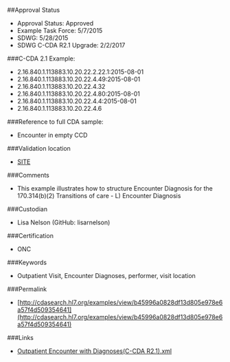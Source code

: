 ##Approval Status 
* Approval Status: Approved
* Example Task Force: 5/7/2015
* SDWG: 5/28/2015
* SDWG C-CDA R2.1 Upgrade: 2/2/2017

###C-CDA 2.1 Example: 
* 2.16.840.1.113883.10.20.22.2.22.1:2015-08-01
* 2.16.840.1.113883.10.20.22.4.49:2015-08-01
* 2.16.840.1.113883.10.20.22.4.32
* 2.16.840.1.113883.10.20.22.4.80:2015-08-01
* 2.16.840.1.113883.10.20.22.4.4:2015-08-01
* 2.16.840.1.113883.10.20.22.4.6

###Reference to full CDA sample:
* Encounter in empty CCD

###Validation location

* [SITE](https://sitenv.org/c-cda-validator)


###Comments

* This example illustrates how to structure Encounter Diagnosis for the 170.314(b)(2) Transitions of care - L) Encounter Diagnosis

###Custodian

* Lisa Nelson (GitHub: lisarnelson)

###Certification
* ONC

###Keywords

* Outpatient Visit, Encounter Diagnoses, performer, visit location


###Permalink 

* [http://cdasearch.hl7.org/examples/view/b45996a0828df13d805e978e6a57f4d509354641](http://cdasearch.hl7.org/examples/view/b45996a0828df13d805e978e6a57f4d509354641)

###Links 

* [Outpatient Encounter with Diagnoses(C-CDA R2.1).xml](https://github.com/HL7/C-CDA-Examples/tree/master/Encounters/Outpatient%20Encounter%20with%20Diagnoses/Outpatient%20Encounter%20with%20Diagnoses%28C-CDA%20R2.1%29.xml)
